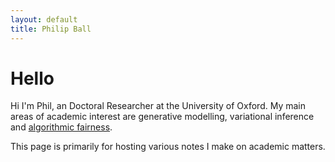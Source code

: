 ```yaml
---
layout: default
title: Philip Ball
---
```


# Hello

Hi I'm Phil, an Doctoral Researcher at the University of Oxford. My main areas of academic interest are generative modelling, variational inference and [algorithmic fairness](/pdfs/thesis.pdf).

This page is primarily for hosting various notes I make on academic matters.